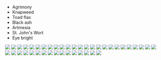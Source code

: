 - Agrimony 
- Knapweed
- Toad flax
- Black ash
- Artmesia 
- St. John's Wort
- Eye bright 

![](IMG_3278.jpg)
![](IMG_3279.jpg)
![](IMG_3280.jpg)
![](IMG_3281.jpg)
![](IMG_3282.jpg)
![](IMG_3283.jpg)
![](IMG_3284.jpg)
![](IMG_3285.jpg)
![](IMG_3287.jpg)
![](IMG_3288.jpg)
![](IMG_3289.jpg)
![](IMG_3290.jpg)
![](IMG_3291.jpg)
![](IMG_3292.jpg)
![](IMG_3293.jpg)
![](IMG_3294.jpg)
![](IMG_3295.jpg)
![](IMG_3296.jpg)
![](IMG_3298.jpg)
![](IMG_3299.jpg)
![](IMG_3300.jpg)
![](IMG_3301.jpg)
![](IMG_3304.jpg)
![](IMG_3305.jpg)
![](IMG_3306.jpg)
![](IMG_3307.jpg)
![](IMG_3308.jpg)
![](IMG_3309.jpg)
![](IMG_3310.jpg)
![](IMG_3311.jpg)
![](IMG_3312.jpg)
![](IMG_3313.jpg)
![](IMG_3314.jpg)
![](IMG_3315.jpg)
![](IMG_3316.jpg)
![](IMG_3317.jpg)
![](IMG_3318.jpg)
![](IMG_3319.jpg)
![](IMG_3320.jpg)
![](IMG_3321.jpg)
![](IMG_3322.jpg)

